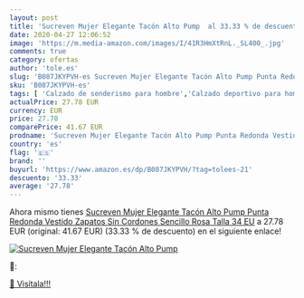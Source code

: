 ```yaml
---
layout: post
title: 'Sucreven Mujer Elegante Tacón Alto Pump  al 33.33 % de descuento'
date: 2020-04-27 12:06:52
image: 'https://m.media-amazon.com/images/I/41R3HmXtRnL._SL400_.jpg'
comments: true
category: ofertas
author: 'tole.es'
slug: 'B087JKYPVH-es Sucreven Mujer Elegante Tacón Alto Pump Punta Redonda...'
sku: 'B087JKYPVH-es'
tags: [ 'Calzado de senderismo para hombre','Calzado deportivo para hombre','Chanclas y sandalias de piscina para hombre','Zapatillas de senderismo para hombre','Zapatillas y calzado deportivo para hombre','Zapatos','Zapatos para hombre','Zapatos y complementos','zapatos', ]
actualPrice: 27.78 EUR
currency: EUR
price: 27.78
comparePrice: 41.67 EUR
prodname: 'Sucreven Mujer Elegante Tacón Alto Pump Punta Redonda Vestido Zapatos Sin Cordones Sencillo Rosa Talla 34 EU'
country: 'es'
flag: '🇪🇸'
brand: ''
buyurl: 'https://www.amazon.es/dp/B087JKYPVH/?tag=tolees-21'
descuento: '33.33'
average: '27.78'
---
```


Ahora mismo tienes [Sucreven Mujer Elegante Tacón Alto Pump Punta Redonda Vestido Zapatos Sin Cordones Sencillo Rosa Talla 34 EU](https://www.amazon.es/dp/B087JKYPVH/?tag=tolees-21) a 27.78 EUR (original: 41.67 EUR) (33.33 %  de descuento) en el siguiente enlace!

[![Sucreven Mujer Elegante Tacón Alto Pump ](https://m.media-amazon.com/images/I/41R3HmXtRnL._SL400_.jpg)](https://www.amazon.es/dp/B087JKYPVH/?tag=tolees-21)

🔎:


[🛒 Visítala!!!](https://www.amazon.es/dp/B087JKYPVH/?tag=tolees-21)
